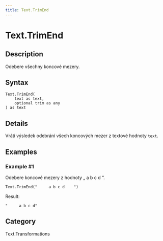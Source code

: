 ```yaml
---
title: Text.TrimEnd
---
```


# Text.TrimEnd


## Description

Odebere všechny koncové mezery.


## Syntax

```powerquery
Text.TrimEnd(
    text as text,
    optional trim as any
) as text
```


## Details

Vrátí výsledek odebrání všech koncových mezer z textové hodnoty <code>text</code>.


## Examples

### Example #1 
Odebere koncové mezery z hodnoty „     a b c d    “.
```powerquery
Text.TrimEnd("     a b c d    ")
```

Result: 
```powerquery
"     a b c d"
```




## Category
Text.Transformations
